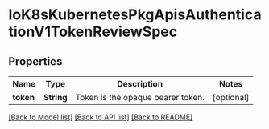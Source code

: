 # IoK8sKubernetesPkgApisAuthenticationV1TokenReviewSpec

## Properties
Name | Type | Description | Notes
------------ | ------------- | ------------- | -------------
**token** | **String** | Token is the opaque bearer token. | [optional] 

[[Back to Model list]](../README.md#documentation-for-models) [[Back to API list]](../README.md#documentation-for-api-endpoints) [[Back to README]](../README.md)


